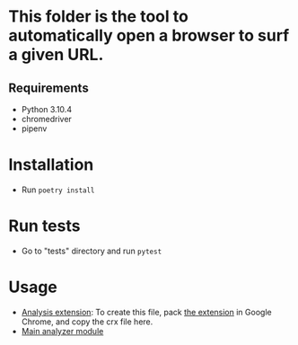 # This folder is the tool to automatically open a browser to surf a given URL.

## Requirements
- Python 3.10.4
- chromedriver
- pipenv

# Installation
- Run `poetry install`

# Run tests
- Go to "tests" directory and run `pytest`

# Usage

- [Analysis extension](dynamic_analysis_extension.crx): To create this file, pack [the extension](../dynamic_analysis_extension) in Google Chrome, and copy the crx file here.
- [Main analyzer module](url_analyzer.py)
